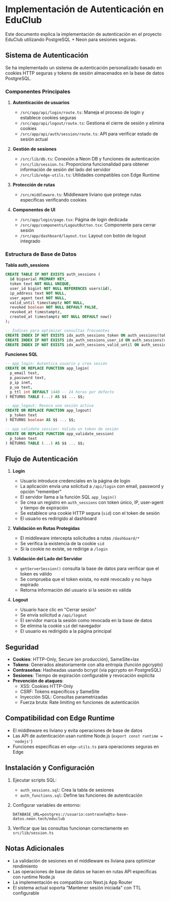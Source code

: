 # Implementación de Autenticación en EduClub

Este documento explica la implementación de autenticación en el proyecto EduClub utilizando PostgreSQL + Neon para sesiones seguras.

## Sistema de Autenticación

Se ha implementado un sistema de autenticación personalizado basado en cookies HTTP seguras y tokens de sesión almacenados en la base de datos PostgreSQL.

### Componentes Principales

1. **Autenticación de usuarios**
   - `/src/app/api/login/route.ts`: Maneja el proceso de login y establece cookies seguras
   - `/src/app/api/logout/route.ts`: Gestiona el cierre de sesión y elimina cookies
   - `/src/app/api/auth/session/route.ts`: API para verificar estado de sesión actual

2. **Gestión de sesiones**
   - `/src/lib/db.ts`: Conexión a Neon DB y funciones de autenticación
   - `/src/lib/session.ts`: Proporciona funcionalidad para obtener información de sesión del lado del servidor
   - `/src/lib/edge-utils.ts`: Utilidades compatibles con Edge Runtime

3. **Protección de rutas**
   - `/src/middleware.ts`: Middleware liviano que protege rutas específicas verificando cookies

4. **Componentes de UI**
   - `/src/app/login/page.tsx`: Página de login dedicada
   - `/src/app/components/LogoutButton.tsx`: Componente para cerrar sesión
   - `/src/app/dashboard/layout.tsx`: Layout con botón de logout integrado

### Estructura de Base de Datos

**Tabla auth_sessions**
```sql
CREATE TABLE IF NOT EXISTS auth_sessions (
  id bigserial PRIMARY KEY,
  token text NOT NULL UNIQUE,
  user_id bigint NOT NULL REFERENCES users(id),
  ip_address text NOT NULL,
  user_agent text NOT NULL,
  valid_until timestamptz NOT NULL,
  revoked boolean NOT NULL DEFAULT FALSE,
  revoked_at timestamptz,
  created_at timestamptz NOT NULL DEFAULT now()
);

-- Índices para optimizar consultas frecuentes
CREATE INDEX IF NOT EXISTS idx_auth_sessions_token ON auth_sessions(token);
CREATE INDEX IF NOT EXISTS idx_auth_sessions_user_id ON auth_sessions(user_id);
CREATE INDEX IF NOT EXISTS idx_auth_sessions_valid_until ON auth_sessions(valid_until);
```

**Funciones SQL**

```sql
-- app_login: Autentica usuario y crea sesión
CREATE OR REPLACE FUNCTION app_login(
  p_email text,
  p_password text,
  p_ip inet,
  p_ua text,
  p_ttl int DEFAULT 1440 -- 24 horas por defecto
) RETURNS TABLE (...) AS $$ ... $$;

-- app_logout: Revoca una sesión activa
CREATE OR REPLACE FUNCTION app_logout(
  p_token text
) RETURNS boolean AS $$ ... $$;

-- app_validate_session: Valida un token de sesión
CREATE OR REPLACE FUNCTION app_validate_session(
  p_token text
) RETURNS TABLE (...) AS $$ ... $$;
```

## Flujo de Autenticación

1. **Login**
   - Usuario introduce credenciales en la página de login
   - La aplicación envía una solicitud a `/api/login` con email, password y opción "remember"
   - El servidor llama a la función SQL `app_login()`
   - Se crea un registro en `auth_sessions` con token único, IP, user-agent y tiempo de expiración
   - Se establece una cookie HTTP segura (`sid`) con el token de sesión
   - El usuario es redirigido al dashboard

2. **Validación en Rutas Protegidas**
   - El middleware intercepta solicitudes a rutas `/dashboard/*`
   - Se verifica la existencia de la cookie `sid`
   - Si la cookie no existe, se redirige a `/login`

3. **Validación del Lado del Servidor**
   - `getServerSession()` consulta la base de datos para verificar que el token es válido
   - Se comprueba que el token exista, no esté revocado y no haya expirado
   - Retorna información del usuario si la sesión es válida

4. **Logout**
   - Usuario hace clic en "Cerrar sesión"
   - Se envía solicitud a `/api/logout`
   - El servidor marca la sesión como revocada en la base de datos
   - Se elimina la cookie `sid` del navegador
   - El usuario es redirigido a la página principal

## Seguridad

- **Cookies**: HTTP-Only, Secure (en producción), SameSite=lax
- **Tokens**: Generados aleatoriamente con alta entropía (función pgcrypto)
- **Contraseñas**: Hasheadas usando bcrypt (vía pgcrypto en PostgreSQL)
- **Sesiones**: Tiempo de expiración configurable y revocación explícita
- **Prevención de ataques**:
  - XSS: Cookies HTTP-Only
  - CSRF: Tokens específicos y SameSite
  - Inyección SQL: Consultas parametrizadas
  - Fuerza bruta: Rate limiting en funciones de autenticación

## Compatibilidad con Edge Runtime

- El middleware es liviano y evita operaciones de base de datos
- Las API de autenticación usan runtime Node.js (`export const runtime = 'nodejs'`)
- Funciones específicas en `edge-utils.ts` para operaciones seguras en Edge

## Instalación y Configuración

1. Ejecutar scripts SQL:
   - `auth_sessions.sql`: Crea la tabla de sesiones
   - `auth_functions.sql`: Define las funciones de autenticación

2. Configurar variables de entorno:
   ```
   DATABASE_URL=postgres://usuario:contraseña@tu-base-datos.neon.tech/educlub
   ```

3. Verificar que las consultas funcionan correctamente en `src/lib/session.ts`

## Notas Adicionales

- La validación de sesiones en el middleware es liviana para optimizar rendimiento
- Las operaciones de base de datos se hacen en rutas API específicas con runtime Node.js
- La implementación es compatible con Next.js App Router
- El sistema actual soporta "Mantener sesión iniciada" con TTL configurable